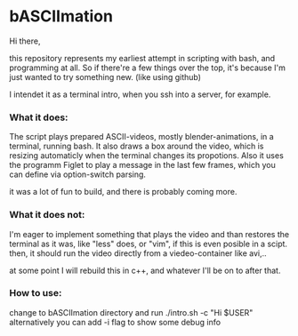 # bASCIImation

Hi there, 

this repository represents my earliest attempt in scripting with bash, and programming at all.
So if there're a few things over the top, it's because I'm just wanted to try something new. (like using github)

I intendet it as a terminal intro, when you ssh into a server, for example.

### What it does:

The script plays prepared ASCII-videos, mostly blender-animations, in a terminal, running bash. It also draws a box around the video, which is resizing automaticly when the terminal changes its propotions.
Also it uses the programm Figlet to play a message in the last few frames, which you can define via option-switch parsing.

it was a lot of fun to build, and there is probably coming more.

### What it does not:

I'm eager to implement something that plays the video and than restores the terminal as it was, like "less" does, or "vim", if this is even posible in a scipt.
then, it should run the video directly from a viedeo-container like avi,.. 

at some point I will rebuild this in c++, and whatever I'll be on to after that.

### How to use:

change to bASCIImation directory and run ./intro.sh -c "Hi $USER"
alternatively you can add -i flag to show some debug info
